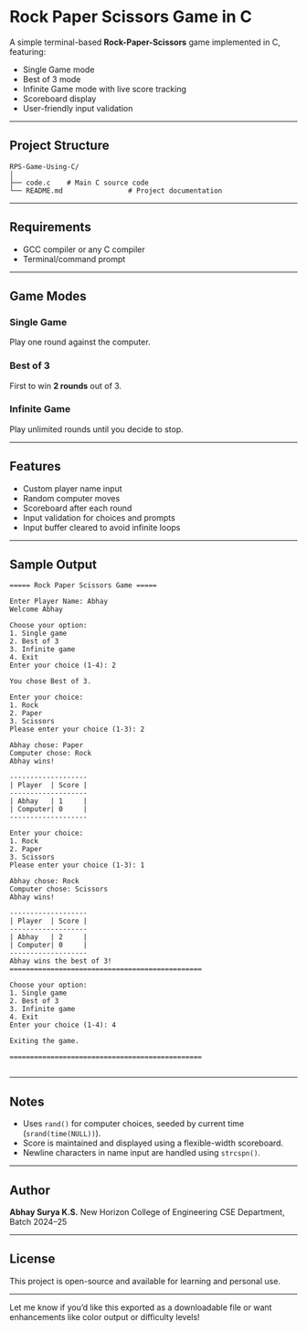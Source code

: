 
# Rock Paper Scissors Game in C

A simple terminal-based **Rock-Paper-Scissors** game implemented in C, featuring:

* Single Game mode
* Best of 3 mode
* Infinite Game mode with live score tracking
* Scoreboard display
* User-friendly input validation

---

##  Project Structure

```
RPS-Game-Using-C/
│
├── code.c    # Main C source code
└── README.md                # Project documentation
```

---

## Requirements

* GCC compiler or any C compiler
* Terminal/command prompt

---

## Game Modes

###  Single Game

Play one round against the computer.

###  Best of 3

First to win **2 rounds** out of 3.

###  Infinite Game

Play unlimited rounds until you decide to stop.

---

##  Features

*  Custom player name input
*  Random computer moves
*  Scoreboard after each round
*  Input validation for choices and prompts
*  Input buffer cleared to avoid infinite loops

---

##  Sample Output

```
===== Rock Paper Scissors Game =====

Enter Player Name: Abhay
Welcome Abhay

Choose your option:
1. Single game
2. Best of 3
3. Infinite game
4. Exit
Enter your choice (1-4): 2

You chose Best of 3.

Enter your choice:
1. Rock
2. Paper
3. Scissors
Please enter your choice (1-3): 2

Abhay chose: Paper
Computer chose: Rock
Abhay wins!

-------------------
| Player  | Score |
-------------------
| Abhay   | 1     |
| Computer| 0     |
-------------------

Enter your choice:
1. Rock
2. Paper
3. Scissors
Please enter your choice (1-3): 1

Abhay chose: Rock
Computer chose: Scissors
Abhay wins!

-------------------
| Player  | Score |
-------------------
| Abhay   | 2     |
| Computer| 0     |
-------------------
Abhay wins the best of 3!
===============================================

Choose your option:
1. Single game
2. Best of 3
3. Infinite game
4. Exit
Enter your choice (1-4): 4

Exiting the game.

===============================================


```

---

## Notes

* Uses `rand()` for computer choices, seeded by current time (`srand(time(NULL))`).
* Score is maintained and displayed using a flexible-width scoreboard.
* Newline characters in name input are handled using `strcspn()`.

---

## Author

**Abhay Surya K.S.**
New Horizon College of Engineering
CSE Department, Batch 2024–25

---

## License

This project is open-source and available for learning and personal use.

---

Let me know if you’d like this exported as a downloadable file or want enhancements like color output or difficulty levels!
